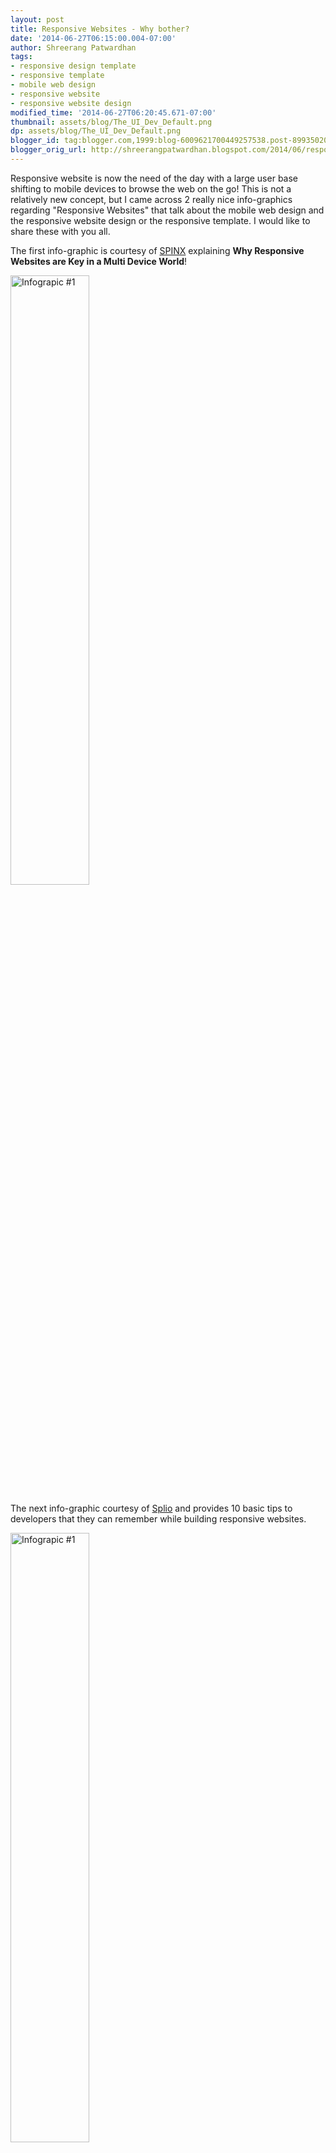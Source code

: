```yaml
---
layout: post
title: Responsive Websites - Why bother?
date: '2014-06-27T06:15:00.004-07:00'
author: Shreerang Patwardhan
tags:
- responsive design template
- responsive template
- mobile web design
- responsive website
- responsive website design
modified_time: '2014-06-27T06:20:45.671-07:00'
thumbnail: assets/blog/The_UI_Dev_Default.png
dp: assets/blog/The_UI_Dev_Default.png
blogger_id: tag:blogger.com,1999:blog-6009621700449257538.post-8993502076980186472
blogger_orig_url: http://shreerangpatwardhan.blogspot.com/2014/06/responsive-websites-why-bother.html
---
```


Responsive website is now the need of the day with a large user base shifting to mobile devices to browse the web on the go! This is not a relatively new concept, but I came across 2 really nice info-graphics regarding "Responsive Websites" that talk about the mobile web design and the responsive website design or the responsive template. I would like to share these with you all.

The first info-graphic is courtesy of [SPINX](http://www.spinxdigital.com/) explaining **Why Responsive Websites are Key in a Multi Device World**!

<img src="/assets/blog/Infographic_1.jpg" alt="Infograpic #1" style="width: 50%;" />

The next info-graphic courtesy of [Splio](http://splio.com/) and provides 10 basic tips to developers that they can remember while building responsive websites.

<img src="/assets/blog/Infographic_2.jpg" alt="Infograpic #1" style="width: 50%;" />

**Note:** The content of the info-graphics belongs to their respective creators.

